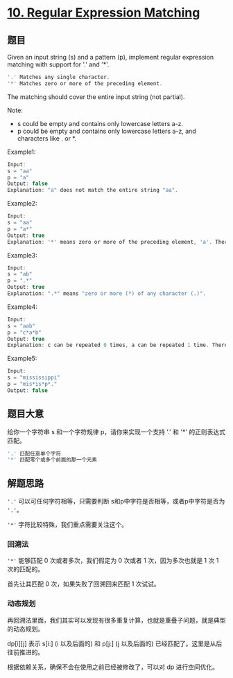 # [10. Regular Expression Matching](https://leetcode.com/problems/regular-expression-matching/)

## 题目

Given an input string (s) and a pattern (p), implement regular expression matching with support for '.' and '*'.

```c
'.' Matches any single character.
'*' Matches zero or more of the preceding element.
```

The matching should cover the entire input string (not partial).

Note:

* s could be empty and contains only lowercase letters a-z.
* p could be empty and contains only lowercase letters a-z, and characters like . or *.

Example1:

```c
Input:
s = "aa"
p = "a"
Output: false
Explanation: "a" does not match the entire string "aa".
```

Example2:

```c
Input:
s = "aa"
p = "a*"
Output: true
Explanation: '*' means zero or more of the preceding element, 'a'. Therefore, by repeating 'a' once, it becomes "aa".
```

Example3:

```c
Input:
s = "ab"
p = ".*"
Output: true
Explanation: ".*" means "zero or more (*) of any character (.)".
```

Example4:

```c
Input:
s = "aab"
p = "c*a*b"
Output: true
Explanation: c can be repeated 0 times, a can be repeated 1 time. Therefore, it matches "aab".
```

Example5:

```c
Input:
s = "mississippi"
p = "mis*is*p*."
Output: false
```

## 题目大意

给你一个字符串 s 和一个字符规律 p，请你来实现一个支持 '.' 和 '*' 的正则表达式匹配。

```c
'.' 匹配任意单个字符
'*' 匹配零个或多个前面的那一个元素
```

## 解题思路

`'.'` 可以可任何字符相等，只需要判断 s和p中字符是否相等，或者p中字符是否为 `'.'`。

`'*'` 字符比较特殊，我们重点需要关注这个。

### 回溯法

`'*'` 能够匹配 0 次或者多次，我们假定为 0 次或者 1 次，因为多次也就是 1 次 1 次的匹配的。

首先让其匹配 0 次，如果失败了回溯回来匹配 1 次试试。

### 动态规划

再回溯法里面，我们其实可以发现有很多重复计算，也就是重叠子问题，就是典型的动态规划。

dp[i][j] 表示 s[i:] (i 以及后面的) 和 p[j:] (j 以及后面的)  已经匹配了。这里是从后往前推进的。

根据依赖关系，确保不会在使用之前已经被修改了，可以对 dp 进行空间优化。
